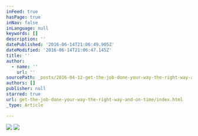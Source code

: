 ```yaml
---
inFeed: true
hasPage: true
inNav: false
inLanguage: null
keywords: []
description: ''
datePublished: '2016-06-14T21:06:49.905Z'
dateModified: '2016-06-14T21:06:47.145Z'
title: ''
author:
  - name: ''
    url: ''
sourcePath: _posts/2016-04-12-get-the-job-done-your-way-the-right-way-and-on-time.md
authors: []
publisher: null
starred: true
url: get-the-job-done-your-way-the-right-way-and-on-time/index.html
_type: Article

---
```

![](https://the-grid-user-content.s3-us-west-2.amazonaws.com/a77e940c-1b06-417f-86d2-9195aaf4f126.jpg)
![](https://the-grid-user-content.s3-us-west-2.amazonaws.com/9d507ee3-f031-489e-84f7-e6d365c43799.jpg)